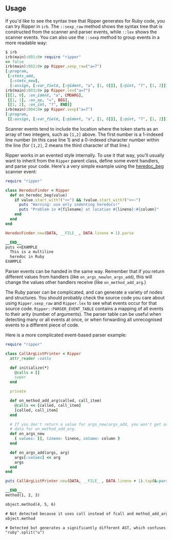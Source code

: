 ## Usage

If you'd like to see the syntax tree that Ripper generates for Ruby code, you can try Ripper in `irb`. The `::sexp_raw` method shows the syntax tree that is constructed from the scanner and parser events, while `::lex` shows the scanner events. You can also use the `::sexp` method to group events in a more readable way:

```ruby
$ irb
irb(main):001:0> require "ripper"
=> false
irb(main):002:0> pp Ripper.sexp_raw("a=7")
[:program,
 [:stmts_add,
  [:stmts_new],
  [:assign, [:var_field, [:@ident, "a", [1, 0]]], [:@int, "7", [1, 2]]]]]
irb(main):003:0> pp Ripper.lex("a=7")
[[[1, 0], :on_ident, "a", CMDARG],
 [[1, 1], :on_op, "=", BEG],
 [[1, 2], :on_int, "7", END]]
irb(main):004:0> pp Ripper.sexp("a=7")
[:program,
 [[:assign, [:var_field, [:@ident, "a", [1, 0]]], [:@int, "7", [1, 2]]]]]
```

Scanner events tend to include the location where the token starts as an array of two integers, such as `[1,2]` above. The first number is a 1-indexed line number (in this case line 1) and a 0-indexed character number within the line (for `[1,2]`, 2 means the third character of that line.)

Ripper works in an evented style internally. To use it that way, you'll usually want to inherit from the `Ripper` parent class, define some event handlers, and parse your code. Here's a very simple example using the [heredoc_beg](events.md#heredoc_beg) scanner event:

```ruby
require "ripper"

class HeredocFinder < Ripper
  def on_heredoc_beg(value)
    if value.start_with?("<<") && !value.start_with?("<<~")
      puts "Warning: use only indenting heredocs!"
      puts "Problem in #{filename} at location #{lineno}:#{column}"
    end
  end
end

HeredocFinder.new(DATA, __FILE__, DATA.lineno + 1).parse

__END__
puts <<EXAMPLE
  This is a multiline
  heredoc in Ruby
EXAMPLE
```

Parser events can be handed in the same way. Remember that if you return different values from handlers (like `on_args_new`/`on_args_add`), this will change the values other handlers receive (like `on_method_add_arg`.)

The Ruby parser can be complicated, and can generate a variety of nodes and structures. You should probably check the source code you care about using `Ripper.sexp_raw` and `Ripper.lex` to see what events occur for that source code. `Ripper::PARSER_EVENT_TABLE` contains a mapping of all events to their arity (number of arguments). The parser table can be useful when detecting many or all events at once, or when forwarding all unrecognised events to a different piece of code.

Here is a more complicated event-based parser example:

```ruby
require "ripper"

class CallArgListPrinter < Ripper
  attr_reader :calls

  def initialize(*)
    @calls = []
    super
  end

  private

  def on_method_add_arg(called, call_item)
    @calls << [called, call_item]
    [called, call_item]
  end

  # If you don't return a value for args_new/args_add, you won't get argument
  # data for on_method_add_arg.
  def on_args_new
    { values: [], lineno: lineno, column: column }
  end

  def on_args_add(args, arg)
    args[:values] << arg
    args
  end
end

puts CallArgListPrinter.new(DATA, __FILE__, DATA.lineno + 1).tap(&:parse).calls

__END__
method(1, 2, 3)

object.method(4, 5, 6)

# Not detected because it uses call instead of fcall and method_add_arg
object.method

# Detected but generates a significantly different AST, which confuses our simple logic
"ruby".split("u")
```
